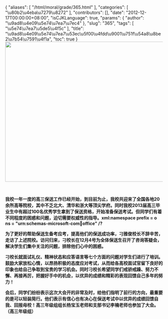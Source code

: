 {
    "aliases": [
        "/html/moral/grade/365.html"
    ],
    "categories": [
        "\u80b2\u4eba\u7279\u8272"
    ],
    "contributors": [],
    "date": "2012-12-17T00:00:00+08:00",
    "isCJKLanguage": true,
    "params": {
        "author": "\u9ad8\u4e09\u5e74\u7ea7\u7ec4"
    },
    "slug": "365",
    "tags": [
        "\u5e74\u7ea7\u5de5\u4f5c"
    ],
    "title": "\u9ad8\u4e09\u5e74\u7ea7\u53ec\u5f00\u4fdd\u9001\u751f\u54a8\u8be2\u7b54\u7591\u4f1a",
    "toc": true
}
**<img
    src="https://cdn.tfls.online/mirror/full/5f26f4cea3638bc3faa2863b81946b463b11dc22.jpg"
    style="display:block;margin-left:auto;margin-right:auto;"
    decoding="async"
    fetchpriority="auto"
    loading="lazy"
    height="448"
    width="600"
/>**

 

**我校一年一度的高三保送工作已经开始，到目前为止，我校共迎来了全国各地20余所高等院校，其中不乏北大、清华和浙大等顶尖学府。同时我校2013届高三毕业生中有超过100名优秀学生拿到了保送资格，开始准备保送考试。但同学们有着不同程度的困惑和问题，迫切需要权威性的指导。xml:namespace prefix = o ns = "urn:schemas-microsoft-com:office:office" /?**

**为了更好的帮助保送生备考应考，提高他们的保送成功率，刁雅俊校长不辞辛苦，走访了上述院校。访问归来，刁校长在12月4号为全体保送生召开了咨询答疑会，解决学生们集中关注的问题，排除他们心中的困惑。**

**刁校长就面试礼仪、精神状态和应答语言等七个方面的问题对学生们进行了培训。鼓励大家放松心情，以昂扬积极的态度应对考试，从而给各高校面试官留下良好的印象也给自己争取到宝贵的学习机会。同时刁校长希望同学们戒骄戒躁、努力不懈、再接再厉，把握好手中的机会，以优异的成绩和精彩的表现回馈自己多年的努力！**

**会后，同学们纷纷表示这次大会开的非常及时，给他们指明了前行的方向，最重要的是可以轻装简行。他们表示有信心也有决心在保送考试中以优异的成绩回馈自我、回报母校！高三年级组组长杨宝玉老师和支部书记李楠老师也参加了大会。（高三年级组）**

